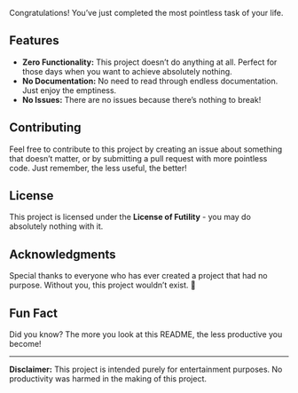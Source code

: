 
Congratulations! You’ve just completed the most pointless task of your life.

## Features

- **Zero Functionality:** This project doesn’t do anything at all. Perfect for those days when you want to achieve absolutely nothing.
- **No Documentation:** No need to read through endless documentation. Just enjoy the emptiness.
- **No Issues:** There are no issues because there’s nothing to break!

## Contributing

Feel free to contribute to this project by creating an issue about something that doesn’t matter, or by submitting a pull request with more pointless code. Just remember, the less useful, the better!

## License

This project is licensed under the **License of Futility** - you may do absolutely nothing with it.

## Acknowledgments

Special thanks to everyone who has ever created a project that had no purpose. Without you, this project wouldn’t exist. 🙌

## Fun Fact

Did you know? The more you look at this README, the less productive you become!

---

**Disclaimer:** This project is intended purely for entertainment purposes. No productivity was harmed in the making of this project.

